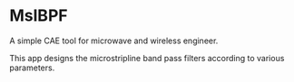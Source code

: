 # MslBPF

A simple CAE tool for microwave and wireless engineer.

This app designs the microstripline band pass filters according to various parameters.

